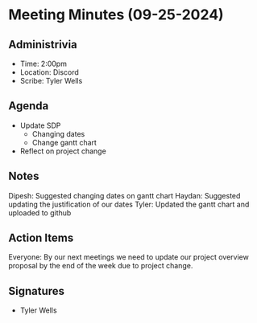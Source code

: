 # Meeting Minutes (09-25-2024)

## Administrivia
* Time: 2:00pm 
* Location: Discord
* Scribe: Tyler Wells

## Agenda
* Update SDP
  * Changing dates
  * Change gantt chart
* Reflect on project change

## Notes
Dipesh: Suggested changing dates on gantt chart
Haydan: Suggested updating the justification of our dates 
Tyler: Updated the gantt chart and uploaded to github

## Action Items
Everyone: By our next meetings we need to update our project overview proposal by the end of the week due to project change. 


## Signatures
* Tyler Wells
